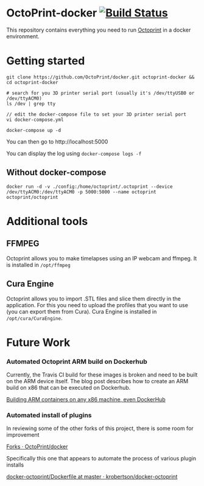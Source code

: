 # OctoPrint-docker [![Build Status](https://travis-ci.org/OctoPrint/docker.svg?branch=master)](https://travis-ci.org/OctoPrint/docker)

This repository contains everything you need to run [Octoprint](https://github.com/foosel/OctoPrint) in a docker environment.

# Getting started

```
git clone https://github.com/OctoPrint/docker.git octoprint-docker && cd octoprint-docker

# search for you 3D printer serial port (usually it's /dev/ttyUSB0 or /dev/ttyACM0)
ls /dev | grep tty

// edit the docker-compose file to set your 3D printer serial port
vi docker-compose.yml

docker-compose up -d
```

You can then go to http://localhost:5000

You can display the log using `docker-compose logs -f`

## Without docker-compose
```
docker run -d -v ./config:/home/octoprint/.octoprint --device /dev/ttyACM0:/dev/ttyACM0 -p 5000:5000 --name octoprint octoprint/octoprint
```

# Additional tools

## FFMPEG

Octoprint allows you to make timelapses using an IP webcam and ffmpeg. It is installed in `/opt/ffmpeg`

## Cura Engine

Octoprint allows you to import .STL files and slice them directly in the application. For this you need to upload the profiles that you want to use (you can export them from Cura). Cura Engine is installed in `/opt/cura/CuraEngine`.

# Future Work

### Automated Octoprint ARM build on Dockerhub

Currently, the Travis CI build for these images is broken and need to be built on the ARM device itself.  The blog post describes how to create an ARM build on x86 that can be executed on Dockerhub.

[Building ARM containers on any x86 machine, even DockerHub](https://www.balena.io/blog/building-arm-containers-on-any-x86-machine-even-dockerhub/)


### Automated install of plugins

In reviewing some of the other forks of this project, there is some room for improvement

[Forks · OctoPrint/docker](https://github.com/OctoPrint/docker/network/members)

Specifically this one that appears to automate the process of various plugin installs

[docker-octoprint/Dockerfile at master · krobertson/docker-octoprint](https://github.com/krobertson/docker-octoprint/blob/master/Dockerfile)
